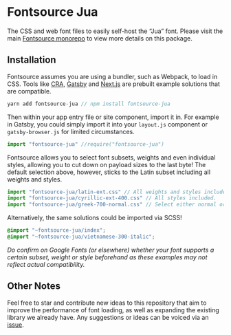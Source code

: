 # Fontsource Jua

The CSS and web font files to easily self-host the “Jua” font. Please visit the main [Fontsource monorepo](https://github.com/DecliningLotus/fontsource) to view more details on this package.

## Installation

Fontsource assumes you are using a bundler, such as Webpack, to load in CSS. Tools like [CRA](https://create-react-app.dev/), [Gatsby](https://www.gatsbyjs.org/) and [Next.js](https://nextjs.org/) are prebuilt example solutions that are compatible.

```javascript
yarn add fontsource-jua // npm install fontsource-jua
```

Then within your app entry file or site component, import it in. For example in Gatsby, you could simply import it into your `layout.js` component or `gatsby-browser.js` for limited circumstances.

```javascript
import "fontsource-jua" //require("fontsource-jua")
```

Fontsource allows you to select font subsets, weights and even individual styles, allowing you to cut down on payload sizes to the last byte! The default selection above, however, sticks to the Latin subset including all weights and styles.

```javascript
import "fontsource-jua/latin-ext.css" // All weights and styles included.
import "fontsource-jua/cyrillic-ext-400.css" // All styles included.
import "fontsource-jua/greek-700-normal.css" // Select either normal or italic.
```

Alternatively, the same solutions could be imported via SCSS!

```scss
@import "~fontsource-jua/index";
@import "~fontsource-jua/vietnamese-300-italic";
```

_Do confirm on Google Fonts (or elsewhere) whether your font supports a certain subset, weight or style beforehand as these examples may not reflect actual compatibility._

## Other Notes

Feel free to star and contribute new ideas to this repository that aim to improve the performance of font loading, as well as expanding the existing library we already have. Any suggestions or ideas can be voiced via an [issue](https://github.com/DecliningLotus/fontsource/issues).
